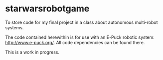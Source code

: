 starwarsrobotgame
=================

To store code for my final project in a class about autonomous multi-robot systems. 

The code contained herewithin is for use with an E-Puck robotic system: http://www.e-puck.org/. All code dependencies can be found there. 

This is a work in progress. 
